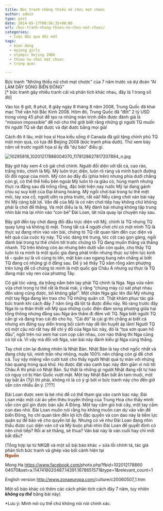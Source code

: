 ```yaml
---
title: Bức tranh những thiếu nữ chơi mạt chược
author: admin
type: post
date: 2014-05-17T00:56:35+00:00
url: /buc-tranh-nhung-thieu-nu-choi-mat-chuoc/
categories:
  - Cuộc đời qua đôi mắt
tags:
  - bien dong
  - majong girls
  - olympic bejing 2008
  - thieu nu choi mat chuoc
  - trung quoc

---
```

Bức tranh &#8220;Những thiếu nữ chơi mạt chược&#8221; của 7 năm trước và dự đoán &#8220;AI LÀM DẬY SÓNG BIỂN ĐÔNG&#8221;  
[* bức tranh gây nhiều tranh cãi và phân tích khác nhau, đây là 1 trong số đó]

Vào lúc 8 giờ, 8 phút, 8 giây ngày 8 tháng 8 năm 2008, Trung Quốc đã khai mạc Thế vận hội Bắc Kinh 2008. Hôm đó, Trung Quốc đã “đốt” 2 tỷ USD trong vòng 45 phút để tạo ra những màn trình diễn được đánh giá là “mission impo<span class="text_exposed_show">ssible” để nói cho thế giới biết rằng những gì người TQ muốn thì người TQ sẽ đạt được và đạt được bằng mọi giá!</span>

Cách đó ít lâu, một họa sĩ Hoa kiều sống ở Canada đã gửi tặng chính phủ TQ một món quà, có tựa đề Beijing 2008 (bức tranh phía dưới). Thử xem bảy năm về trước người họa sĩ ấy đã “dự báo” điều gì.


![10295816_10201217886004070_1178128627817207894_n.jpg](/wp-content/uploads/2014/05/10295816_10201217886004070_1178128627817207894_n.jpg)


Bây giờ hãy xem 4 cô gái chơi chính. Người đối diện với tất cả, cao ráo, trắng trẻo, chính là Mỹ. Mỹ luôn trực diện, luôn rõ ràng và minh bạch đường lối đối ngoại của mình. Mỹ còn áo đầy đủ (phía trên) nhưng phía dưới chẳng còn gì, có thể thể hiểu bên ngoài Mỹ luôn tỏ ra giàu có, hùng mạnh nhưng thực ra đằng sau đã trống rỗng, đặc biệt hiện nay nước Mỹ lại đang gánh chịu sự suy kiệt của Đại khủng hoảng. Mỹ ngồi chơi bài trong tư thế mệt mỏi, tay xoa cổ, người ưỡn ra phía trước, rất oải! Nếu càng chơi ván bài này thì Mỹ càng bất lợi. Vấn đề của Mỹ là có nên chơi tiếp hay không chứ không phải là chơi để thắng. Và một điều lạ là, Mỹ đánh bài nhưng không tập trung nhìn bài mà lại nhìn vào “con bé” Đài Loan, lát nữa quay lại chuyện này sau.

Bây giờ đến tay chơi đang đối đầu trực diện với Mỹ, chính là TQ nhưng TQ quay lựng và không lộ mặt. Trong tất cả 4 người chơi chỉ có một mình TQ là thực sự đang nhìn vào ván bài, chứng tỏ TQ rất quan tâm đến cục diện và kết quả của cuộc kỳ này. TQ vóc dáng trẻ trung, tóc cột cao gọn gàng, ngồi đánh bài trong tư thế chồm tới trước chứng tỏ TQ đang muốn thắng và thắng nhanh. TQ trên không còn áo nhưng bên dưới vẫn còn quần, cho thấy TQ luôn tỏ ra mình là một quốc gia đang phát triển nhưng thực sự tiềm lực kinh tế &#8211; quân sự là vô cùng to lớn, mặt bàn cao ngang bụng nên chẳng ai biết TQ đang có những gì ở đằng sau. Để ý sẽ thấy TQ xăm rồng xăm phượng trên lưng để cố chứng tỏ mình là một quốc gia Châu Á nhưng sự thực là TQ đang mặc váy ren của phương Tây.

Cô gái tóc vàng, da trắng nằm bên tay phải TQ chính là Nga. Nga vừa nằm vừa chơi trong tư thế rất là thoải mái, ý rằng “chúng mày cứ sát phạt nhau đến sáng cũng được, bố không gấp!”. Một chân Nga gác lên đùi Mỹ nhưng một tay Nga đang lén trao cho TQ những quân cờ. Thật khâm phục tác giả bức tranh khi cách đây 7 năm ông đã lột tả được điều này. Rõ ràng trước đây Nga tỏ ra thân thiết với Mỹ qua những cuộc điện đàm song phương giữa hai tổng thống nhưng đằng sau Nga âm thầm đi đêm với TQ. Nga biết người TQ cần gì và đang trao cái đó cho họ. “Cái đó” là cái gì thì chẳng ai biết cả nhưng xin đừng suy diễn trong bối cảnh này dễ lên huyết áp lắm! Người TQ có một câu nói rất hay để chỉ ý đồ của Nga lúc này, đó là “tọa sơn quan hổ đấu”, ngồi trên núi xem hai con cọp cắn nhau, con nào thắng thì Nga cũng có lợi cả. Vì vậy mà đối với Nga, ván bài này đánh kiểu gì Nga cũng thắng.

Tay chơi còn lại đương nhiên là Nhật Bản. Nhật Bản là tay chơi ngốc nhất và đang cháy túi, mình trần như nhộng, nude 100% nên chẳng còn gì để chơi cả. Tuy vậy miệng vẫn cười tươi cho thấy người Nhật quá tự mãn với những hào quang trong quá khứ. Họ được đặt vào canh bạc này đơn giản vì nói tới Châu Á thì phải có Nhật Bản. Sự thật là những gì người Nhật đang rất tự hào có nguy cơ bị Hàn Quốc vượt mặt. Một tay Nhật Bản bắt ấn tam muội, một tay bắt ấn (Tý) thì phải, không rõ là có ý gì bởi vì bức tranh này cho đến giờ vẫn còn nhiều ẩn ý. [???]

Đài Loan được xem là bé nhỏ để có thể tham gia vào canh bạc này. Đài Loan mặc một cái áo yếm thêu truyền thống của Trung Hoa cho thấy mình vẫn còn giữ gìn được bản sắc Á Đông. Một tay cầm giỏ trái cây, một tay cầm con dao nhỏ. Đài Loan muốn nói rằng họ không muốn can dự vào vấn đề biển Đông, họ chỉ quan tâm đến lợi ích đặc quyền và con dao này là tiềm lực quân sự để bảo vệ cho quyền lợi ấy. Nhưng có vẻ như Đài Loan đang nhìn thấu được cục diện ván cờ và Mỹ buộc phải nhìn Đài Loan để quyết định có nên chơi tiếp? Rồi ai sẽ thắng, sẽ thua? Ván bài này là ván cuối hay chỉ mới bắt đầu?

(Tổng hợp lại từ NKQB và một số bài báo khác + sửa lỗi chính tả, tác giả phân tích bức tranh và ghép vào bối cảnh hiện tại  
<span style="color: #993300;"><strong>Nguồn</strong> </span>

<span class="text_exposed_show">Mong Ha <a style="color: #3b5998;" href="https://www.facebook.com/photo.php?fbid=10201217886004070&set=a.1147418020487.14391.1678651571&type=1&relevant_count=1" rel="nofollow">https://www.facebook.com/<wbr />photo.php?fbid=102012178860<wbr />04070&set=a.1147418020487.<wbr />14391.1678651571&type=1&re<wbr />levant_count=1</a></span>

English version <a style="color: #3b5998;" href="http://www.zonaeuropa.com/culture/c20060507_1.htm" target="_blank" rel="nofollow nofollow">http://www.zonaeuropa.com/<wbr />culture/c20060507_1.htm</a>

<span class="text_exposed_show">Một số báo khác có thêm các cách phân tích cách đây 7 năm, tuy nhiên <em><strong>không cụ thể</strong></em> bằng bài này)</span>

*Lưu ý: Mình nói cụ thể chứ không nói nói chính xác.
